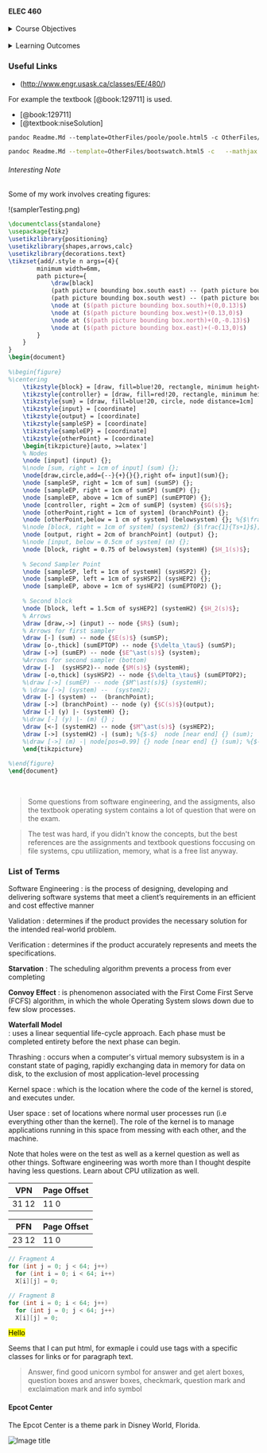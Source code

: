 #### ELEC 460
<details><summary>Course	Objectives</summary>
• To	apply	software	requirement	and	design	processes	in	the	implementation	of	software	
components	in	electrical	and	computer	engineering	systems	 <br>
• To	apply	engineering	system	software	concepts	to	portable	devices,	embedded	systems,	realtime
systems,	and	multi-processor	systems	<br>
</details>

<br>

<details><summary>Learning	Outcomes</summary>
• Able	to	understand	the	role	of	system	software,	security	and	privacy	issues,	and	their	synergy	
with	hardware	and	applications	in	engineering	systems	 <br>
• Able	to	use	and	extend	fundamental	system	software	concepts	in	embedded	and	real-time	
engineering	applications	 <br>
• Able	to	identify	potential	hazards	and	apply	system	software	principles	to	solve	unique	electrical	
and	computer	engineering	problems	in	various	domains	(e.g.,	mechatronics,	signal	processing)	  <br>
• Able	to	follow	proper	and	rigorous	system	software	development	process	in	general	and	unique	
engineering	systems	and	situations	<br>
</details>

### Useful Links

* (http://www.engr.usask.ca/classes/EE/480/)

For example the textbook [@book:129711] is used.

* [@book:129711]
* [@textbook:niseSolution]

```latex
pandoc Readme.Md --template=OtherFiles/poole/poole.html5 -c OtherFiles/poole/poole.css  --mathjax --toc --highlight-style zenburn --csl=ieee.csl  --bibliography=textbooks.bib  -o Readme.html 
```

```bash
pandoc Readme.Md --template=OtherFiles/bootswatch.html5 -c   --mathjax --csl=ieee.csl  --bibliography=textbooks.bib  -o Readme.html
```

###### Interesting Note
Some of my work involves creating figures:

!(samplerTesting.png)
```latex
\documentclass{standalone}
\usepackage{tikz}
\usetikzlibrary{positioning}
\usetikzlibrary{shapes,arrows,calc} 
\usetikzlibrary{decorations.text}
\tikzset{add/.style n args={4}{
		minimum width=6mm,
		path picture={
			\draw[black] 
			(path picture bounding box.south east) -- (path picture bounding box.north west)
			(path picture bounding box.south west) -- (path picture bounding box.north east);
			\node at ($(path picture bounding box.south)+(0,0.13)$)     {\tiny #1};
			\node at ($(path picture bounding box.west)+(0.13,0)$)      {\tiny #2};
			\node at ($(path picture bounding box.north)+(0,-0.13)$)        {\tiny #3};
			\node at ($(path picture bounding box.east)+(-0.13,0)$)     {\tiny #4};
		}
	}
}
\begin{document}
	
%\begin{figure}
%\centering
	\tikzstyle{block} = [draw, fill=blue!20, rectangle, minimum height=3em, minimum width=4em]
	\tikzstyle{controller} = [draw, fill=red!20, rectangle, minimum height=3em, minimum width=4em]
	\tikzstyle{sum} = [draw, fill=blue!20, circle, node distance=1cm]
	\tikzstyle{input} = [coordinate]
	\tikzstyle{output} = [coordinate]
	\tikzstyle{sampleSP} = [coordinate]
	\tikzstyle{sampleEP} = [coordinate]
	\tikzstyle{otherPoint} = [coordinate]
	\begin{tikzpicture}[auto, >=latex']
	% Nodes
	\node [input] (input) {};
	%\node [sum, right = 1cm of input] (sum) {};
	\node[draw,circle,add={--}{+}{}{},right of= input](sum){}; 
	\node [sampleSP, right = 1cm of sum] (sumSP) {};
	\node [sampleEP, right = 1cm of sumSP] (sumEP) {};
	\node [sampleEP, above = 1cm of sumEP] (sumEPTOP) {};
	\node [controller, right = 2cm of sumEP] (system) {$G(s)$};
	\node [otherPoint,right = 1cm of system] (branchPoint) {};
	\node [otherPoint,below = 1 cm of system] (belowsystem) {}; %{$\frac{1}{Ts+1}$};
	%\node [block, right = 1cm of system] (system2) {$\frac{1}{Ts+1}$};
	\node [output, right = 2cm of branchPoint] (output) {};
	%\node [input, below = 0.5cm of system] (m) {};
	\node [block, right = 0.75 of belowsystem] (systemH) {$H_1(s)$};
	
	% Second Sampler Point
	\node [sampleSP, left = 1cm of systemH] (sysHSP2) {};
	\node [sampleEP, left = 1cm of sysHSP2] (sysHEP2) {};
	\node [sampleEP, above = 1cm of sysHEP2] (sumEPTOP2) {};
	
	% Second block 
	\node [block, left = 1.5cm of sysHEP2] (systemH2) {$H_2(s)$};
	% Arrows
	\draw [draw,->] (input) -- node {$R$} (sum);
	% Arrows for first sampler
	\draw [-] (sum) -- node {$E(s)$} (sumSP);
	\draw [o-,thick] (sumEPTOP) -- node {$\delta_\tau$} (sumSP);
	\draw [->] (sumEP) -- node {$E^\ast(s)$} (system);
	%Arrows for second sampler (bottom)
	\draw [-]  (sysHSP2)-- node {$M(s)$} (systemH);  
	\draw [-o,thick] (sysHSP2) -- node {$\delta_\tau$} (sumEPTOP2);
	%\draw [->] (sumEP) -- node {$M^\ast(s)$} (systemH);
	% \draw [->] (system) --  (system2);
	\draw [-] (system) --  (branchPoint);
	\draw [->] (branchPoint) -- node (y) {$C(s)$}(output);
	\draw [-] (y) |- (systemH) {};
	%\draw [-] (y) |- (m) {} ;
	\draw [<-] (systemH2) -- node {$M^\ast(s)$} (sysHEP2);
	\draw [->] (systemH2) -| (sum); %{$-$}  node [near end] {} (sum);
	%\draw [->] (m) -| node[pos=0.99] {} node [near end] {} (sum); %{$-$}  node [near end] {} (sum);
	\end{tikzpicture}
	
%\end{figure}
\end{document}
```
<br>

<blockquote class ="info">Some questions from software engineering, and the assigments, also the textbook operating system contains a lot of question that were on the exam.</blockquote>

<blockquote class="warning">The test was hard, if you didn't know the concepts, but the best references are the assignments and textbook questions foccusing on file systems, cpu utiliization, memory, what is a free list anyway.</blockquote>


### List of Terms 
Software Engineering
: is the process of designing, developing and delivering software systems that meet a client’s requirements in an efficient and cost effective manner

Validation 
  :   determines if the product provides the necessary solution for the
intended real-world problem.

Verification 
  : determines if the product accurately represents and meets the specifications.

**Starvation**
  : The scheduling algorithm prevents a process from ever completing

**Convoy Effect** 
: is phenomenon associated with the First Come First Serve (FCFS) algorithm, in which the whole Operating System slows down due to few slow processes.

**Waterfall Model**  
: uses a linear sequential life-cycle approach. Each phase must be completed entirety before the next
phase can begin.

Thrashing 
: occurs when a computer's virtual memory subsystem is in a constant state of paging, rapidly exchanging data in memory for data on disk, to the exclusion of most application-level processing

Kernel space 
: which is the location where the code of the kernel is stored, and executes under.

User space
 : set of locations where normal user processes run (i.e everything other than the kernel). The role of the kernel is to manage applications running in this space from messing with each other, and the machine.
 

<aside>Note that holes were on the test as well as a kernel question as well as other things. Software engineering was worth more than I thought despite having less questions. Learn about CPU utilization as well.</aside>


| VPN | Page Offset |
| --- | --- |
| 31  12 |  11  0 |


| PFN| Page Offset |
| --- | --- |
| 23  12 |  11  0 |

```java
// Fragment A 
for (int j = 0; j < 64; j++) 
  for (int i = 0; i < 64; i++) 
  X[i][j] = 0; 
```

```java
// Fragment B
for (int i = 0; i < 64; j++) 
  for (int j = 0; j < 64; j++) 
  X[i][j] = 0; 
```

<mark>Hello</mark>

Seems that I can put html, for exmaple i could use tags with a specific classes for links or for paragraph text.

<blockquote class ="alert">
Answer, find good unicorn symbol for answer and get alert boxes, question boxes and answer boxes, checkmark, question mark and exclaimation mark and info symbol
</blockquote>


<aside>
  <h4>Epcot Center</h4>
  <p>The Epcot Center is a theme park in Disney World, Florida.</p>
</aside>

![Image title](https://boostnote.io/assets/img/logo.png)
